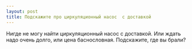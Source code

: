 ```yaml
---
layout: post 
title: Подскажите про циркуляционный насос  с доставкой 
--- 
```

Нигде не могу найти циркуляционный насос  с доставкой. Или ждать надо очень долго, или цена баснословная. Подскажите, где вы брали?